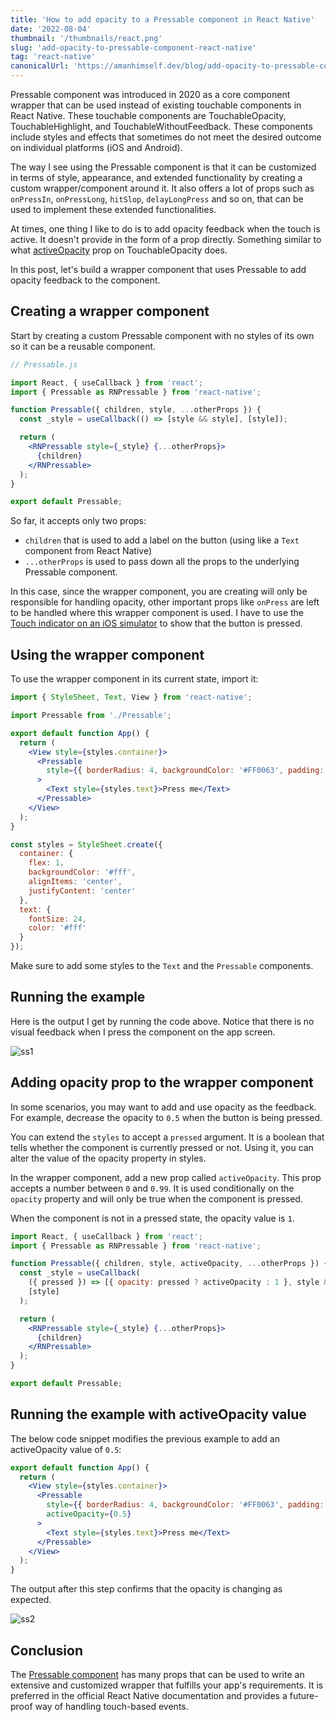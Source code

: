 ```yaml
---
title: 'How to add opacity to a Pressable component in React Native'
date: '2022-08-04'
thumbnail: '/thumbnails/react.png'
slug: 'add-opacity-to-pressable-component-react-native'
tag: 'react-native'
canonicalUrl: 'https://amanhimself.dev/blog/add-opacity-to-pressable-component-react-native/'
---
```


Pressable component was introduced in 2020 as a core component wrapper that can be used instead of existing touchable components in React Native. These touchable components are TouchableOpacity, TouchableHighlight, and TouchableWithoutFeedback. These components include styles and effects that sometimes do not meet the desired outcome on individual platforms (iOS and Android).

The way I see using the Pressable component is that it can be customized in terms of style, appearance, and extended functionality by creating a custom wrapper/component around it. It also offers a lot of props such as `onPressIn`, `onPressLong`, `hitSlop`, `delayLongPress` and so on, that can be used to implement these extended functionalities.

At times, one thing I like to do is to add opacity feedback when the touch is active. It doesn't provide in the form of a prop directly. Something similar to what [activeOpacity](https://reactnative.dev/docs/touchableopacity#activeopacity) prop on TouchableOpacity does.

In this post, let's build a wrapper component that uses Pressable to add opacity feedback to the component.

## Creating a wrapper component

Start by creating a custom Pressable component with no styles of its own so it can be a reusable component.

```jsx
// Pressable.js

import React, { useCallback } from 'react';
import { Pressable as RNPressable } from 'react-native';

function Pressable({ children, style, ...otherProps }) {
  const _style = useCallback(() => [style && style], [style]);

  return (
    <RNPressable style={_style} {...otherProps}>
      {children}
    </RNPressable>
  );
}

export default Pressable;
```

So far, it accepts only two props:

- `children` that is used to add a label on the button (using like a `Text` component from React Native)
- `...otherProps` is used to pass down all the props to the underlying Pressable component.

In this case, since the wrapper component, you are creating will only be responsible for handling opacity, other important props like `onPress` are left to be handled where this wrapper component is used. I have to use the [Touch indicator on an iOS simulator](https://amanhimself.dev/blog/show-touch-indicator-on-ios-simulator/) to show that the button is pressed.

## Using the wrapper component

To use the wrapper component in its current state, import it:

```jsx
import { StyleSheet, Text, View } from 'react-native';

import Pressable from './Pressable';

export default function App() {
  return (
    <View style={styles.container}>
      <Pressable
        style={{ borderRadius: 4, backgroundColor: '#FF0063', padding: 8 }}
      >
        <Text style={styles.text}>Press me</Text>
      </Pressable>
    </View>
  );
}

const styles = StyleSheet.create({
  container: {
    flex: 1,
    backgroundColor: '#fff',
    alignItems: 'center',
    justifyContent: 'center'
  },
  text: {
    fontSize: 24,
    color: '#fff'
  }
});
```

Make sure to add some styles to the `Text` and the `Pressable` components.

## Running the example

Here is the output I get by running the code above. Notice that there is no visual feedback when I press the component on the app screen.

![ss1](https://i.imgur.com/XcLXQbn.gif)

## Adding opacity prop to the wrapper component

In some scenarios, you may want to add and use opacity as the feedback. For example, decrease the opacity to `0.5` when the button is being pressed.

You can extend the `styles` to accept a `pressed` argument. It is a boolean that tells whether the component is currently pressed or not. Using it, you can alter the value of the opacity property in styles.

In the wrapper component, add a new prop called `activeOpacity`. This prop accepts a number between `0` and `0.99`. It is used conditionally on the `opacity` property and will only be true when the component is pressed.

When the component is not in a pressed state, the opacity value is `1`.

```jsx
import React, { useCallback } from 'react';
import { Pressable as RNPressable } from 'react-native';

function Pressable({ children, style, activeOpacity, ...otherProps }) {
  const _style = useCallback(
    ({ pressed }) => [{ opacity: pressed ? activeOpacity : 1 }, style && style],
    [style]
  );

  return (
    <RNPressable style={_style} {...otherProps}>
      {children}
    </RNPressable>
  );
}

export default Pressable;
```

## Running the example with activeOpacity value

The below code snippet modifies the previous example to add an activeOpacity value of `0.5`:

```jsx
export default function App() {
  return (
    <View style={styles.container}>
      <Pressable
        style={{ borderRadius: 4, backgroundColor: '#FF0063', padding: 8 }}
        activeOpacity={0.5}
      >
        <Text style={styles.text}>Press me</Text>
      </Pressable>
    </View>
  );
}
```

The output after this step confirms that the opacity is changing as expected.

![ss2](https://i.imgur.com/LDyiXIu.gif)

## Conclusion

The [Pressable component](https://reactnative.dev/docs/pressable) has many props that can be used to write an extensive and customized wrapper that fulfills your app's requirements. It is preferred in the official React Native documentation and provides a future-proof way of handling touch-based events.

